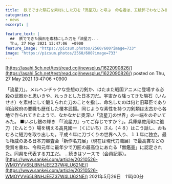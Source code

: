 ```yaml
---
title:  鉄でできた隕石を素材にした刀を「流星刀」と呼ぶ　命名者は、五稜郭でおなじみ榎本武揚  
categories:
- news
excerpt: |
  
feature_text: |
  ##  鉄でできた隕石を素材にした刀を「流星刀...
  Thu, 27 May 2021 13:47:06  +0900
feature_image: "https://picsum.photos/2560/600?image=733"
image: "https://picsum.photos/2560/600?image=733"
---
```


[https://asahi.5ch.net/test/read.cgi/newsplus/1622090826/](https://asahi.5ch.net/test/read.cgi/newsplus/1622090826/)
posted on Thu, 27 May 2021 13:47:06  +0900

<!--more-->

「流星刀」。メルヘンチックな空想の刀剣か、はたまた戦国アニメに登場する必殺の武器かと思いきや、れっきとした日本刀だ。宇宙から降ってきた隕石（いんせき）を素材にして鍛えられた刀のことを指し、命名したのは何と旧幕臣であり明治政府の要職も歴任した榎本武揚。同じような素性を持つ刀剣類は太古から各地で作られてきたようで、なかなかに奥深い「流星刀の世界」の一端をのぞいてみた。 ■いぶし銀の輝き 「『流星刀』ってご存じですか？」。兵庫県佐用町に鍛刀（たんとう）場を構える高見國一（くにいち）さん（４８）はこう話し、おもむろに短刀を取り出した。平成４年に刀づくりの世界へ入り、１１年に独立。最も権威のある日本刀審査会「新作名刀展」（現在は現代刀職展）で最高賞などの受賞を重ね、令和元年に最年少で刀匠の最高位にあたる「無鑑査」に認定された。同県を代表する刀工だ。 …続きはソースで（会員記事）。 [https://www.sankei.com/article/20210526-WMOYVV65LBNHJEEZ37W4LU62NE/](https://www.sankei.com/article/20210526-WMOYVV65LBNHJEEZ37W4LU62NE/) 2021年5月26日　11時00分
